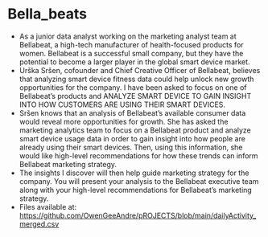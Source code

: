 # Bella_beats
* As a junior data analyst working on the marketing analyst team at Bellabeat, a high-tech manufacturer of health-focused products for women. Bellabeat is a successful small company, but they have the potential to become a larger player in the global smart device market. 
* Urška Sršen, cofounder and Chief Creative Officer of Bellabeat, believes that analyzing smart device fitness data could help unlock new growth opportunities for the company. I have been asked to focus on one of Bellabeat’s products and ANALYZE SMART DEVICE TO GAIN INSIGHT INTO HOW CUSTOMERS ARE USING THEIR SMART DEVICES.
* Sršen knows that an analysis of Bellabeat’s available consumer data would reveal more opportunities for growth. She has asked the marketing analytics team to focus on a Bellabeat product and analyze smart device usage data in order to gain insight into how people are already using their smart devices. Then, using this information, she would like high-level recommendations for how these trends can inform Bellabeat marketing strategy.
* The insights I discover will then help guide marketing strategy for the company. You will present your analysis to the Bellabeat executive team along with your high-level recommendations for Bellabeat’s marketing strategy.
* Files available at: https://github.com/OwenGeeAndre/pROJECTS/blob/main/dailyActivity_merged.csv
